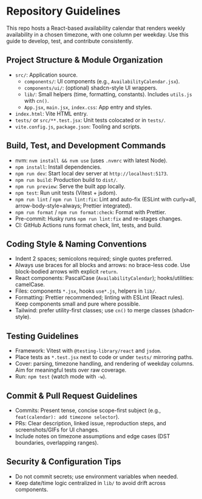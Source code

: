 # Repository Guidelines

This repo hosts a React-based availability calendar that renders weekly availability in a chosen timezone, with one column per weekday. Use this guide to develop, test, and contribute consistently.

## Project Structure & Module Organization

- `src/`: Application source.
  - `components/`: UI components (e.g., `AvailabilityCalendar.jsx`).
  - `components/ui/`: (optional) shadcn-style UI wrappers.
  - `lib/`: Small helpers (time, formatting, constants). Includes `utils.js` with `cn()`.
  - `App.jsx`, `main.jsx`, `index.css`: App entry and styles.
- `index.html`: Vite HTML entry.
- `tests/` or `src/**.test.jsx`: Unit tests colocated or in `tests/`.
- `vite.config.js`, `package.json`: Tooling and scripts.

## Build, Test, and Development Commands

- nvm: `nvm install && nvm use` (uses `.nvmrc` with latest Node).
- `npm install`: Install dependencies.
- `npm run dev`: Start local dev server at `http://localhost:5173`.
- `npm run build`: Production build to `dist/`.
- `npm run preview`: Serve the built app locally.
- `npm test`: Run unit tests (Vitest + jsdom).
- `npm run lint` / `npm run lint:fix`: Lint and auto-fix (ESLint with curly=all, arrow-body-style=always; Prettier integrated).
- `npm run format` / `npm run format:check`: Format with Prettier.
- Pre-commit: Husky runs `npm run lint:fix` and re-stages changes.
- CI: GitHub Actions runs format check, lint, tests, and build.

## Coding Style & Naming Conventions

- Indent 2 spaces; semicolons required; single quotes preferred.
- Always use braces for all blocks and arrows: no brace-less code. Use block-bodied arrows with explicit `return`.
- React components: PascalCase (`AvailabilityCalendar`); hooks/utilities: camelCase.
- Files: components `*.jsx`, hooks `use*.js`, helpers in `lib/`.
- Formatting: Prettier recommended; linting with ESLint (React rules). Keep components small and pure where possible.
- Tailwind: prefer utility-first classes; use `cn()` to merge classes (shadcn-style).

## Testing Guidelines

- Framework: Vitest with `@testing-library/react` and `jsdom`.
- Place tests as `*.test.jsx` next to code or under `tests/` mirroring paths.
- Cover: parsing, timezone handling, and rendering of weekday columns. Aim for meaningful tests over raw coverage.
- Run: `npm test` (watch mode with `-w`).

## Commit & Pull Request Guidelines

- Commits: Present tense, concise scope-first subject (e.g., `feat(calendar): add timezone selector`).
- PRs: Clear description, linked issue, reproduction steps, and screenshots/GIFs for UI changes.
- Include notes on timezone assumptions and edge cases (DST boundaries, overlapping ranges).

## Security & Configuration Tips

- Do not commit secrets; use environment variables when needed.
- Keep date/time logic centralized in `lib/` to avoid drift across components.
